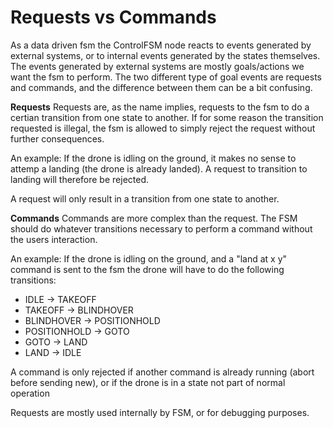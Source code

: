 # Requests vs Commands

As a data driven fsm the ControlFSM node reacts to events generated by external systems, or to internal events generated by the states themselves. 
The events generated by external systems are mostly goals/actions we want the fsm to perform. The two different type of goal events are requests and commands, and the difference between them can be a bit confusing. 

**Requests** 
Requests are, as the name implies, requests to the fsm to do a certian transition from one state to another. 
If for some reason the transition requested is illegal, the fsm is allowed to simply reject the request without further consequences. 

An example:
If the drone is idling on the ground, it makes no sense to attemp a landing (the drone is already landed). 
A request to transition to landing will therefore be rejected. 

A request will only result in a transition from one state to another.

**Commands**
Commands are more complex than the request. The FSM should do whatever transitions necessary to perform a command without the users interaction.

An example:
If the drone is idling on the ground, and a "land at x y" command is sent to the fsm the drone will have to do the following transitions:
- IDLE -> TAKEOFF
- TAKEOFF -> BLINDHOVER
- BLINDHOVER -> POSITIONHOLD
- POSITIONHOLD -> GOTO
- GOTO -> LAND
- LAND -> IDLE

A command is only rejected if another command is already running (abort before sending new), or if the drone is in a state not part of normal operation


Requests are mostly used internally by FSM, or for debugging purposes.  